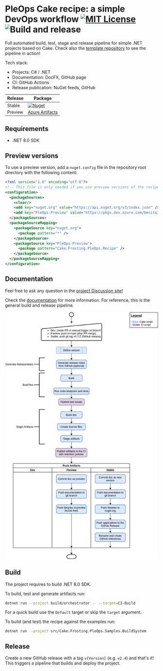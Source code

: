 # PleOps Cake recipe: a simple DevOps workflow [![MIT License](https://img.shields.io/badge/license-MIT-blue.svg?style=flat)](https://choosealicense.com/licenses/mit/) ![Build and release](https://github.com/pleonex/PleOps.Cake/workflows/Build%20and%20release/badge.svg?branch=main&event=push)

Full automated build, test, stage and release pipeline for simple .NET projects
based on Cake. Check also the
[template repository](https://github.com/pleonex/template-csharp) to see the
pipeline in action!

Tech stack:

- Projects: C# / .NET
- Documentation: DocFX, GitHub page
- CI: GitHub Actions
- Release publication: NuGet feeds, GitHub

<!-- prettier-ignore -->
| Release | Package                                                           |
| ------- | ----------------------------------------------------------------- |
| Stable  | [![Nuget](https://img.shields.io/nuget/v/Cake.Frosting.PleOps.Recipe?label=nuget.org&logo=nuget)](https://www.nuget.org/packages/Cake.Frosting.PleOps.Recipe) |
| Preview | [Azure Artifacts](https://dev.azure.com/benito356/NetDevOpsTest/_packaging?_a=feed&feed=PleOps) |

## Requirements

- .NET 8.0 SDK

## Preview versions

To use a preview version, add a `nuget.config` file in the repository root
directory with the following content:

```xml
<?xml version="1.0" encoding="utf-8"?>
<!-- This file is only needed if you use preview versions of the recipe build system -->
<configuration>
  <packageSources>
    <clear/>
    <add key="nuget.org" value="https://api.nuget.org/v3/index.json" />
    <add key="PleOps-Preview" value="https://pkgs.dev.azure.com/benito356/NetDevOpsTest/_packaging/PleOps/nuget/v3/index.json" />
  </packageSources>
  <packageSourceMapping>
    <packageSource key="nuget.org">
      <package pattern="*" />
    </packageSource>
    <packageSource key="PleOps-Preview">
      <package pattern="Cake.Frosting.PleOps.Recipe" />
    </packageSource>
  </packageSourceMapping>
</configuration>
```

## Documentation

Feel free to ask any question in the
[project Discussion site!](https://github.com/pleonex/PleOps.Cake/discussions)

Check the [documentation](https://www.pleonex.dev/PleOps.Cake/) for more
information. For reference, this is the general build and release pipeline.

![release diagram](./docs/articles/workflows/images/release_automation.png)

## Build

The project requires to build .NET 8.0 SDK.

To build, test and generate artifacts run:

```sh
dotnet run --project build/orchestrator -- --target=CI-Build
```

For a quick build use the `Default` target or skip the `target` argument.

To build (and test) the recipe against the examples run:

```sh
dotnet run --project src/Cake.Frosting.PleOps.Samples.BuildSystem
```

## Release

Create a new GitHub release with a tag `v{Version}` (e.g. `v2.4`) and that's it!
This triggers a pipeline that builds and deploy the project.
